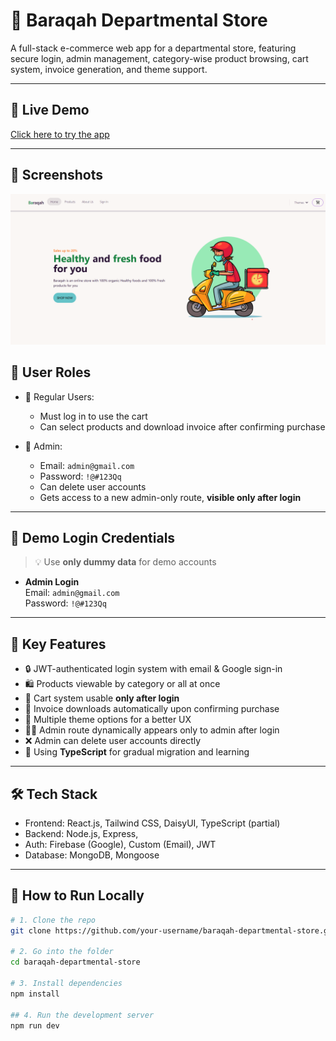 # 🛒 Baraqah Departmental Store

A full-stack e-commerce web app for a departmental store, featuring secure login, admin management, category-wise product browsing, cart system, invoice generation, and theme support.

---

## 🚀 Live Demo

[Click here to try the app](https://baraqah-departmental-store.netlify.app/) <!-- replace with real link -->

---

## 📸 Screenshots
![Home Page](./screenshot.png)


## 👥 User Roles

- 👤 Regular Users:

  - Must log in to use the cart
  - Can select products and download invoice after confirming purchase

- 🔐 Admin:
  - Email: `admin@gmail.com`
  - Password: `!@#123Qq`
  - Can delete user accounts
  - Gets access to a new admin-only route, **visible only after login**

---

## 🔑 Demo Login Credentials

> 💡 Use **only dummy data** for demo accounts

- **Admin Login**  
  Email: `admin@gmail.com`  
  Password: `!@#123Qq`

---

## 🧩 Key Features

- 🔒 JWT-authenticated login system with email & Google sign-in
- 🛍️ Products viewable by category or all at once
- 🛒 Cart system usable **only after login**
- 📄 Invoice downloads automatically upon confirming purchase
- 🎨 Multiple theme options for a better UX
- 🧑‍💻 Admin route dynamically appears only to admin after login
- ❌ Admin can delete user accounts directly
- 🧪 Using **TypeScript** for gradual migration and learning

---

## 🛠️ Tech Stack

- Frontend: React.js, Tailwind CSS, DaisyUI, TypeScript (partial)
- Backend: Node.js, Express,
- Auth: Firebase (Google), Custom (Email), JWT
- Database: MongoDB, Mongoose

---

## 🚧 How to Run Locally

```bash
# 1. Clone the repo
git clone https://github.com/your-username/baraqah-departmental-store.git

# 2. Go into the folder
cd baraqah-departmental-store

# 3. Install dependencies
npm install

## 4. Run the development server
npm run dev
```
